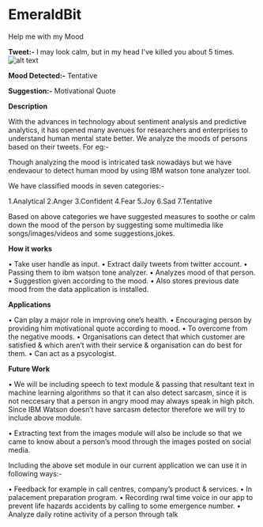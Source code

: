 # EmeraldBit

Help me with my Mood

**Tweet:-** I may look calm, but in my head I've killed you about 5 times.
              ![alt text](http://url/to/https://drive.google.com/open?id=1AWNQtxSp0XdPiREsIN_W2mYm9RxvFOM6.png)

**Mood Detected:-** Tentative

**Suggestion:-** Motivational Quote

**Description**

With the advances in technology about sentiment analysis and predictive analytics, it has opened many avenues for researchers and enterprises to understand human mental state better. We analyze the moods of persons based on their tweets. For eg:-

Though analyzing the mood is intricated task nowadays but we have endevaour to detect human mood by using IBM watson tone analyzer tool.

We have classified moods in seven categories:-

1.Analytical 
2.Anger 
3.Confident 
4.Fear 
5.Joy 
6.Sad 
7.Tentative

Based on above categories we have suggested measures to soothe or calm down the mood of the person by suggesting some multimedia like songs/images/videos and some suggestions,jokes.

**How it works**

• Take user handle as input. 
• Extract daily tweets from twitter account. 
• Passing them to ibm watson tone analyzer. 
• Analyzes mood of that person.
• Suggestion given according to the mood.
• Also stores previous date mood from the data application is installed.

**Applications**

• Can play a major role in improving one’s health. 
• Encouraging person by providing him motivational quote according to mood. 
• To overcome from the negative moods.
• Organisations can detect that which customer are satisfied & which aren’t with their service & organisation can do best for them. 
• Can act as a psycologist.

**Future Work**

• We will be including speech to text module & passing that resultant text in machine learning algorithms so that it can also detect sarcasm, since it is not neccesary that a person in angry mood may always speak in high pitch. Since IBM Watson doesn’t have sarcasm detector therefore we will try to include above module.

• Extracting text from the images module will also be include so that we came to know about a person’s mood through the images posted on social media.

Including the above set module in our current application we can use it in following ways:-

• Feedback for example in call centres, company’s product & services. • In palacement preparation program. • Recording rwal time voice in our app to prevent life hazards accidents by calling to some emergence number. • Analyze daily rotine activity of a person through talk
